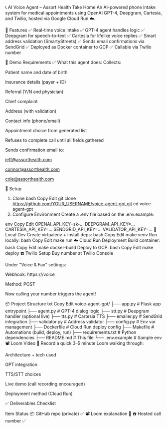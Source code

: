 📞 AI Voice Agent – Assort Health Take Home
An AI-powered phone intake system for medical appointments using OpenAI GPT-4, Deepgram, Cartesia, and Twilio, hosted via Google Cloud Run ☁️.

🧠 Features
✅ Real-time voice intake
✅ GPT-4 agent handles logic
✅ Deepgram for speech-to-text
✅ Cartesia for lifelike voice replies
✅ Smart address validation (SmartyStreets)
✅ Sends email confirmations via SendGrid
✅ Deployed as Docker container to GCP
✅ Callable via Twilio number

🧪 Demo Requirements
✅ What this agent does:
Collects:

Patient name and date of birth

Insurance details (payer + ID)

Referral (Y/N and physician)

Chief complaint

Address (with validation)

Contact info (phone/email)

Appointment choice from generated list

Refuses to complete call until all fields gathered

Sends confirmation email to:

jeff@assorthealth.com

connor@assorthealth.com

cole@assorthealth.com

🔧 Setup

1. Clone
   bash
   Copy
   Edit
   git clone https://github.com/YOUR_USERNAME/voice-agent-gpt.git
   cd voice-agent-gpt
2. Configure Environment
   Create a .env file based on the .env.example:

env
Copy
Edit
OPENAI_API_KEY=sk-...
DEEPGRAM_API_KEY=...
CARTESIA_API_KEY=...
SENDGRID_API_KEY=...
VALIDATOR_API_KEY=...
🐍 Local Dev
Create virtualenv + install deps:
bash
Copy
Edit
make venv
Run locally:
bash
Copy
Edit
make run
☁️ Cloud Run Deployment
Build container:
bash
Copy
Edit
make docker-build
Deploy to GCP:
bash
Copy
Edit
make deploy
☎️ Twilio Setup
Buy number at Twilio Console

Under "Voice & Fax" settings:

Webhook: https://<your-cloud-run-url>/voice

Method: POST

Now calling your number triggers the agent!

📦 Project Structure
txt
Copy
Edit
voice-agent-gpt/
├── app.py # Flask app entrypoint
├── agent.py # GPT-4 dialog logic
├── stt.py # Deepgram handler (optional live)
├── tts.py # Cartesia TTS
├── emailer.py # SendGrid integration
├── validator.py # Address validator
├── config.py # Env var management
├── Dockerfile # Cloud Run deploy config
├── Makefile # Automations (build, deploy, run)
├── requirements.txt # Python dependencies
├── README.md # This file
└── .env.example # Sample env
📽 Loom Video
🎥 Record a quick 3–5 minute Loom walking through:

Architecture + tech used

GPT integration

TTS/STT choices

Live demo (call recording encouraged)

Deployment method (Cloud Run)

✅ Deliverables Checklist

Item Status
📦 GitHub repo (private) ✅
📽 Loom explanation 🔄
☎️ Hosted call number ✅
